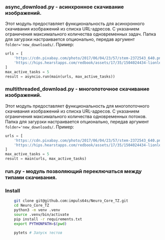 ### async_download.py - асинхронное скачивание изображений.

Этот модуль предоставляет функциональность для асинхронного скачивания изображений из списка URL-адресов. С указанием ограничения максимального количества одновременных задач. Папка для загурзки настраивается опционально, передав аргумент `folder='new_downloads/`. Пример:

```python
urls = [
    'https://cdn.pixabay.com/photo/2017/06/04/23/57/stem-2372543_640.png',
    'https://hips.hearstapps.com/redbook/assets/17/35/1504024434-lionlead.jpg',
]
max_active_tasks = 5
result = asyncio.run(main(urls, max_active_tasks))
```

### multithreaded_download.py - многопоточное скачивание изображений.
Этот модуль предоставляет функциональность для многопоточного скачивания изображений из списка URL-адресов. С указанием ограничения максимального количества одновременных потоков. Папка для загурзки настраивается опционально, передав аргумент `folder='new_downloads/`. Пример:

```python
urls = [
    'https://cdn.pixabay.com/photo/2017/06/04/23/57/stem-2372543_640.png',
    'https://hips.hearstapps.com/redbook/assets/17/35/1504024434-lionlead.jpg',
]
max_active_tasks = 5
result = main(urls, max_active_tasks)
```


### run.py - модуль  позволяющий переключаться между типами скачивания.

### Install

```sh
    git clone git@github.com:impuls64s/Neuro_Core_TZ.git
    cd Neuro_Core_TZ
    python3 -m venv .venv
    source .venv/bin/activate
    pip install -r requirements.txt
    export PYTHONPATH=$(pwd)

    pytets # Запуск тестов
```
